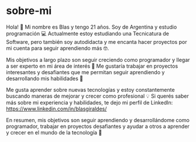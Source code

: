# sobre-mi

Hola! 🎉 Mi nombre es Blas y tengo 21 años. Soy de Argentina y estudio programación 💻 Actualmente estoy estudiando una Tecnicatura de Software, pero también soy autodidacta y me encanta hacer proyectos por mi cuenta para seguir aprendiendo más 🤓.

Mis objetivos a largo plazo son seguir creciendo como programador y llegar a ser experto en mi área de interés 🚀 Me gustaría trabajar en proyectos interesantes y desafiantes que me permitan seguir aprendiendo y desarrollando mis habilidades 💪 

Me gusta aprender sobre nuevas tecnologías y estoy constantemente buscando maneras de mejorar y crecer como profesional 💡 Si querés saber más sobre mi experiencia y habilidades, te dejo mi perfil de LinkedIn: https://www.linkedin.com/in/blasgiraldes/

En resumen, mis objetivos son seguir aprendiendo y desarrollándome como programador, trabajar en proyectos desafiantes y ayudar a otros a aprender y crecer en el mundo de la tecnología 🚀
